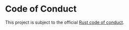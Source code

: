 # Code of Conduct

This project is subject to the official [Rust code of conduct][coc].

[coc]: https://www.rust-lang.org/policies/code-of-conduct
